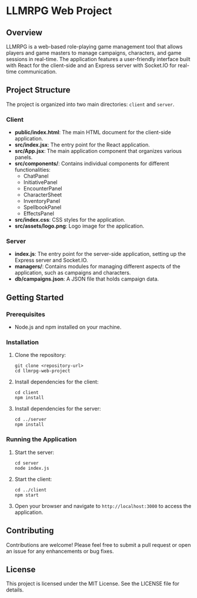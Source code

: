 # LLMRPG Web Project

## Overview
LLMRPG is a web-based role-playing game management tool that allows players and game masters to manage campaigns, characters, and game sessions in real-time. The application features a user-friendly interface built with React for the client-side and an Express server with Socket.IO for real-time communication.

## Project Structure
The project is organized into two main directories: `client` and `server`.

### Client
- **public/index.html**: The main HTML document for the client-side application.
- **src/index.jsx**: The entry point for the React application.
- **src/App.jsx**: The main application component that organizes various panels.
- **src/components/**: Contains individual components for different functionalities:
  - ChatPanel
  - InitiativePanel
  - EncounterPanel
  - CharacterSheet
  - InventoryPanel
  - SpellbookPanel
  - EffectsPanel
- **src/index.css**: CSS styles for the application.
- **src/assets/logo.png**: Logo image for the application.

### Server
- **index.js**: The entry point for the server-side application, setting up the Express server and Socket.IO.
- **managers/**: Contains modules for managing different aspects of the application, such as campaigns and characters.
- **db/campaigns.json**: A JSON file that holds campaign data.

## Getting Started

### Prerequisites
- Node.js and npm installed on your machine.

### Installation
1. Clone the repository:
   ```
   git clone <repository-url>
   cd llmrpg-web-project
   ```

2. Install dependencies for the client:
   ```
   cd client
   npm install
   ```

3. Install dependencies for the server:
   ```
   cd ../server
   npm install
   ```

### Running the Application
1. Start the server:
   ```
   cd server
   node index.js
   ```

2. Start the client:
   ```
   cd ../client
   npm start
   ```

3. Open your browser and navigate to `http://localhost:3000` to access the application.

## Contributing
Contributions are welcome! Please feel free to submit a pull request or open an issue for any enhancements or bug fixes.

## License
This project is licensed under the MIT License. See the LICENSE file for details.